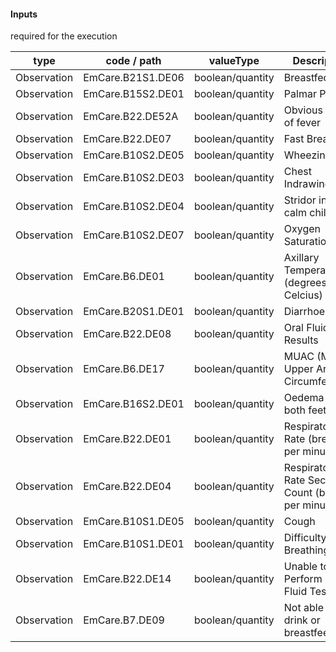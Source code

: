 #### Inputs

required for the execution

| type | code / path | valueType | Description |
|---|---|---|---|
| Observation | EmCare.B21S1.DE06 | boolean/quantity | Breastfed |
| Observation | EmCare.B15S2.DE01 | boolean/quantity | Palmar Pallor |
| Observation | EmCare.B22.DE52A | boolean/quantity | Obvious cause of fever |
| Observation | EmCare.B22.DE07 | boolean/quantity | Fast Breathing |
| Observation | EmCare.B10S2.DE05 | boolean/quantity | Wheezing |
| Observation | EmCare.B10S2.DE03 | boolean/quantity | Chest Indrawing |
| Observation | EmCare.B10S2.DE04 | boolean/quantity | Stridor in a calm child |
| Observation | EmCare.B10S2.DE07 | boolean/quantity | Oxygen Saturation |
| Observation | EmCare.B6.DE01 | boolean/quantity | Axillary Temperature (degrees Celcius) |
| Observation | EmCare.B20S1.DE01 | boolean/quantity | Diarrhoea |
| Observation | EmCare.B22.DE08 | boolean/quantity | Oral Fluid Test Results |
| Observation | EmCare.B6.DE17 | boolean/quantity | MUAC (Mid Upper Arm Circumference) |
| Observation | EmCare.B16S2.DE01 | boolean/quantity | Oedema of both feet |
| Observation | EmCare.B22.DE01 | boolean/quantity | Respiratory Rate (breaths per minute) |
| Observation | EmCare.B22.DE04 | boolean/quantity | Respiratory Rate Second Count (breaths per minute) |
| Observation | EmCare.B10S1.DE05 | boolean/quantity | Cough |
| Observation | EmCare.B10S1.DE01 | boolean/quantity | Difficulty Breathing |
| Observation | EmCare.B22.DE14 | boolean/quantity | Unable to Perform Oral Fluid Test |
| Observation | EmCare.B7.DE09 | boolean/quantity | Not able to drink or breastfeed |

